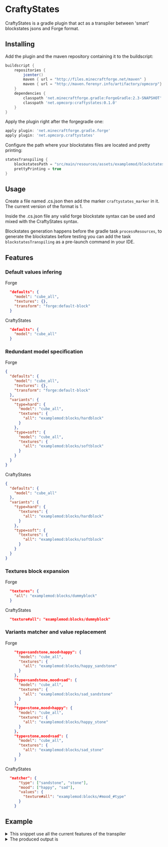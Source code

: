 # CraftyStates

CraftyStates is a gradle plugin that act as a transpiler between 'smart' blockstates jsons and Forge format.

## Installing

Add the plugin and the maven repository containing it to the buildscript:
```gradle
buildscript {
    repositories {
        jcenter()
        maven { url = "http://files.minecraftforge.net/maven" }
        maven { url = "http://maven.ferenyr.info/artifactory/opmcorp"}
    }
    dependencies {
        classpath 'net.minecraftforge.gradle:ForgeGradle:2.3-SNAPSHOT'
        classpath 'net.opmcorp:craftystates:0.1.0'
    }
}
```

Apply the plugin right after the forgegradle one:
```gradle
apply plugin: 'net.minecraftforge.gradle.forge'
apply plugin: 'net.opmcorp.craftystates'
```

Configure the path where your blockstates files are located and pretty printing:
```gradle
statesTranspiling {
    blockstatesPath = "src/main/resources/assets/examplemod/blockstates/"
    prettyPrinting = true
}
```

## Usage
Create a file named <blockstate name>.cs.json then add the marker `craftystates_marker` in it.
The current version of the format is 1.

Inside the .cs.json file any valid forge blockstate syntax can be used and mixed with the CraftyStates syntax.

Blockstates generation happens before the gradle task `processResources`, to generate the blockstates before testing you can add the task `blockstatesTranspiling` as a pre-launch command in your IDE.

## Features

### Default values infering

Forge
```json
  "defaults": {
    "model": "cube_all",
    "textures": {},
    "transform": "forge:default-block"
  }
```
CraftyStates
```json
  "defaults": {
    "model": "cube_all"
  }
```

### Redundant model specification

Forge
```json
{
  "defaults": {
    "model": "cube_all",
    "textures": {},
    "transform": "forge:default-block"
  },
  "variants": {
    "type=hard": {
      "model": "cube_all",
      "textures": {
        "all": "examplemod:blocks/hardblock"
      }
    },
    "type=soft": {
      "model": "cube_all",
      "textures": {
        "all": "examplemod:blocks/softblock"
      }
    }
  }
}
```
CraftyStates
```json
{
  "defaults": {
    "model": "cube_all"
  },
  "variants": {
    "type=hard": {
      "textures": {
        "all": "examplemod:blocks/hardblock"
      }
    },
    "type=soft": {
      "textures": {
        "all": "examplemod:blocks/softblock"
      }
    }
  }
}
```

### Textures block expansion

Forge
```json
  "textures": {
    "all": "examplemod:blocks/dummyblock"
  }
```
CraftyStates
```json
  "texture#all": "examplemod:blocks/dummyblock"
```

### Variants matcher and value replacement

Forge
```json
    "type=sandstone,mood=happy": {
      "model": "cube_all",
      "textures": {
        "all": "examplemod:blocks/happy_sandstone"
      }
    },
    "type=sandstone,mood=sad": {
      "model": "cube_all",
      "textures": {
        "all": "examplemod:blocks/sad_sandstone"
      }
    },
    "type=stone,mood=happy": {
      "model": "cube_all",
      "textures": {
        "all": "examplemod:blocks/happy_stone"
      }
    },
    "type=stone,mood=sad": {
      "model": "cube_all",
      "textures": {
        "all": "examplemod:blocks/sad_stone"
      }
    }
```
CraftyStates
```json
  "matcher": {
      "type": ["sandstone", "stone"],
      "mood": ["happy", "sad"],
      "values": {
        "texture#all": "examplemod:blocks/#mood_#type"
      }
    }
```

## Example
<details>
<summary>This snippet use all the current features of the transpiler</summary>

```json
{
  "craftystates_marker": 1,
  "defaults": {
    "model": "cube_all"
  },
  "variants": {
    "inventory": {
      "texture#all": "examplemod:blocks/happy_stone"
    },
    "matcher": {
      "type": ["sandstone", "stone"],
      "mood": ["happy", "sad"],
      "values": {
        "texture#all": "examplemod:blocks/#mood_#type"
      }
    }
  }
}
```
</details>


<details>
<summary>The produced output is</summary>

```json
{
  "defaults": {
    "model": "cube_all",
    "textures": {},
    "transform": "forge:default-block"
  },
  "variants": {
    "inventory": {
      "textures": {
        "all": "examplemod:blocks/happy_stone"
      }
    },
    "type=sandstone,mood=happy": {
      "model": "cube_all",
      "textures": {
        "all": "examplemod:blocks/happy_sandstone"
      }
    },
    "type=sandstone,mood=sad": {
      "model": "cube_all",
      "textures": {
        "all": "examplemod:blocks/sad_sandstone"
      }
    },
    "type=stone,mood=happy": {
      "model": "cube_all",
      "textures": {
        "all": "examplemod:blocks/happy_stone"
      }
    },
    "type=stone,mood=sad": {
      "model": "cube_all",
      "textures": {
        "all": "examplemod:blocks/sad_stone"
      }
    }
  },
  "forge_marker": 1
}
```
</details>
